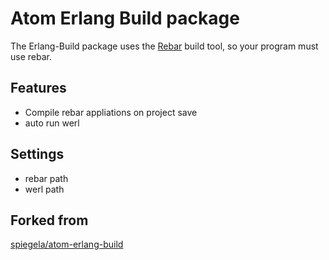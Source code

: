 # Atom Erlang Build package

The Erlang-Build package uses the [Rebar](https://github.com/rebar/rebar) build
tool, so your program must use rebar.

## Features

 * Compile rebar appliations on project save
 * auto run werl

## Settings
 * rebar path
 * werl path

## Forked from
[spiegela/atom-erlang-build](https://github.com/spiegela/atom-erlang-build)
